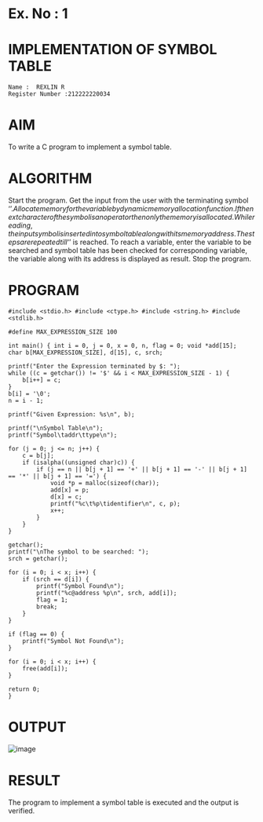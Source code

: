 # Ex. No : 1
# IMPLEMENTATION OF SYMBOL TABLE
```
Name :  REXLIN R
Register Number :212222220034
```
# AIM
To write a C program to implement a symbol table.

# ALGORITHM
Start the program.
Get the input from the user with the terminating symbol ‘$’.
Allocate memory for the variable by dynamic memory allocation function.
If the next character of the symbol is an operator then only the memory is allocated.
While reading, the input symbol is inserted into symbol table along with its memory address.
The steps are repeated till ‘$’ is reached.
To reach a variable, enter the variable to be searched and symbol table has been checked for corresponding variable, the variable along with its address is displayed as result.
Stop the program.

# PROGRAM
```
#include <stdio.h> #include <ctype.h> #include <string.h> #include <stdlib.h>

#define MAX_EXPRESSION_SIZE 100

int main() { int i = 0, j = 0, x = 0, n, flag = 0; void *add[15];
char b[MAX_EXPRESSION_SIZE], d[15], c, srch;

printf("Enter the Expression terminated by $: ");
while ((c = getchar()) != '$' && i < MAX_EXPRESSION_SIZE - 1) {
    b[i++] = c;
}
b[i] = '\0';  
n = i - 1;

printf("Given Expression: %s\n", b);

printf("\nSymbol Table\n");
printf("Symbol\taddr\ttype\n");

for (j = 0; j <= n; j++) {
    c = b[j];
    if (isalpha((unsigned char)c)) {  
        if (j == n || b[j + 1] == '+' || b[j + 1] == '-' || b[j + 1] == '*' || b[j + 1] == '=') {
            void *p = malloc(sizeof(char));  
            add[x] = p;
            d[x] = c;
            printf("%c\t%p\tidentifier\n", c, p);  
            x++;
        }
    }
}

getchar();  
printf("\nThe symbol to be searched: ");
srch = getchar();

for (i = 0; i < x; i++) {
    if (srch == d[i]) {
        printf("Symbol Found\n");
        printf("%c@address %p\n", srch, add[i]);
        flag = 1;
        break;
    }
}

if (flag == 0) {
    printf("Symbol Not Found\n");
}

for (i = 0; i < x; i++) {
    free(add[i]);
}

return 0;
}
```
# OUTPUT
![image](https://github.com/user-attachments/assets/184951a7-c56b-4a52-a9b0-932b1140638e)

# RESULT
The program to implement a symbol table is executed and the output is verified.
